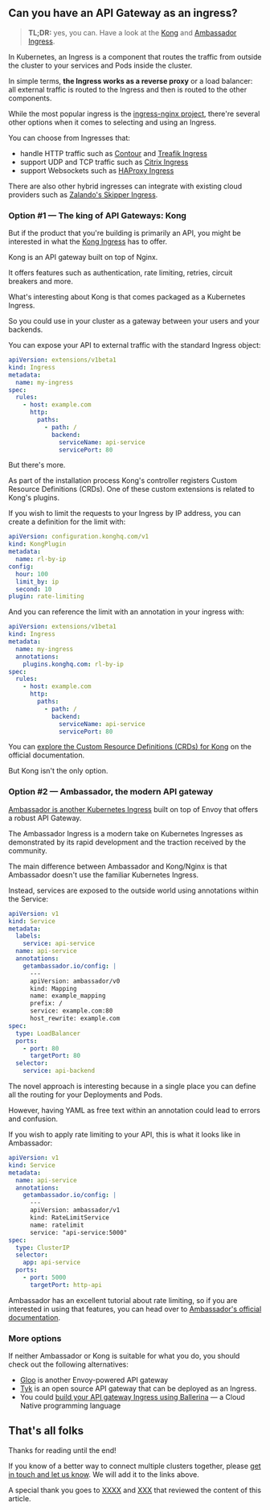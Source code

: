 ## Can you have an API Gateway as an ingress?

> **TL;DR:** yes, you can. Have a look at the [Kong](https://konghq.com/blog/kong-kubernetes-ingress-controller/) and [Ambassador Ingress](https://www.getambassador.io/).

In Kubernetes, an Ingress is a component that routes the traffic from outside the cluster to your services and Pods inside the cluster.

In simple terms, **the Ingress works as a reverse proxy** or a load balancer: all external traffic is routed to the Ingress and then is routed to the other components.

While the most popular ingress is the [ingress-nginx project](https://github.com/kubernetes/ingress-nginx), there're several other options when it comes to selecting and using an Ingress.

You can choose from Ingresses that:

- handle HTTP traffic such as [Contour](https://github.com/heptio/contour) and [Treafik Ingress](https://docs.traefik.io/user-guide/kubernetes/)
- support UDP and TCP traffic such as [Citrix Ingress](https://github.com/citrix/citrix-k8s-ingress-controller)
- support Websockets such as [HAProxy Ingress](https://github.com/jcmoraisjr/haproxy-ingress)

There are also other hybrid ingresses can integrate with existing cloud providers such as [Zalando's Skipper Ingress](https://opensource.zalando.com/skipper/).

### Option #1 — The king of API Gateways: Kong

But if the product that you're building is primarily an API, you might be interested in what the [Kong Ingress](https://konghq.com/blog/kong-kubernetes-ingress-controller/) has to offer.

Kong is an API gateway built on top of Nginx.

It offers features such as authentication, rate limiting, retries, circuit breakers and more.

What's interesting about Kong is that comes packaged as a Kubernetes Ingress.

So you could use in your cluster as a gateway between your users and your backends.

You can expose your API to external traffic with the standard Ingress object:

```yaml|title=ingress.yaml
apiVersion: extensions/v1beta1
kind: Ingress
metadata:
  name: my-ingress
spec:
  rules:
    - host: example.com
      http:
        paths:
          - path: /
            backend:
              serviceName: api-service
              servicePort: 80
```

But there's more.

As part of the installation process Kong's controller registers Custom Resource Definitions (CRDs). One of these custom extensions is related to Kong's plugins.

If you wish to limit the requests to your Ingress by IP address, you can create a definition for the limit with:

```yaml|title=limit-by-ip.yaml
apiVersion: configuration.konghq.com/v1
kind: KongPlugin
metadata:
  name: rl-by-ip
config:
  hour: 100
  limit_by: ip
  second: 10
plugin: rate-limiting
```

And you can reference the limit with an annotation in your ingress with:

```yaml|highlight=5-6|title=ingress.yaml
apiVersion: extensions/v1beta1
kind: Ingress
metadata:
  name: my-ingress
  annotations:
    plugins.konghq.com: rl-by-ip
spec:
  rules:
    - host: example.com
      http:
        paths:
          - path: /
            backend:
              serviceName: api-service
              servicePort: 80
```

You can [explore the Custom Resource Definitions (CRDs) for Kong](https://github.com/Kong/kubernetes-ingress-controller/blob/master/docs/custom-resources.md) on the official documentation.

But Kong isn't the only option.

### Option #2 — Ambassador, the modern API gateway

[Ambassador is another Kubernetes Ingress](https://www.getambassador.io/) built on top of Envoy that offers a robust API Gateway.

The Ambassador Ingress is a modern take on Kubernetes Ingresses as demonstrated by its rapid development and the traction received by the community.

The main difference between Ambassador and Kong/Nginx is that Ambassador doesn't use the familiar Kubernetes Ingress.

Instead, services are exposed to the outside world using annotations within the Service:

```yaml|highlight=7-15|title=service.yaml
apiVersion: v1
kind: Service
metadata:
  labels:
    service: api-service
  name: api-service
  annotations:
    getambassador.io/config: |
      ---
      apiVersion: ambassador/v0
      kind: Mapping
      name: example_mapping
      prefix: /
      service: example.com:80
      host_rewrite: example.com
spec:
  type: LoadBalancer
  ports:
    - port: 80
      targetPort: 80
  selector:
    service: api-backend
```

The novel approach is interesting because in a single place you can define all the routing for your Deployments and Pods.

However, having YAML as free text within an annotation could lead to errors and confusion.

If you wish to apply rate limiting to your API, this is what it looks like in Ambassador:

```yaml|highlight=5-11|title=service.yaml
apiVersion: v1
kind: Service
metadata:
  name: api-service
  annotations:
    getambassador.io/config: |
      ---
      apiVersion: ambassador/v1
      kind: RateLimitService
      name: ratelimit
      service: "api-service:5000"
spec:
  type: ClusterIP
  selector:
    app: api-service
  ports:
    - port: 5000
      targetPort: http-api
```

Ambassador has an excellent tutorial about rate limiting, so if you are interested in using that features, you can head over to [Ambassador's official documentation](https://www.getambassador.io/user-guide/rate-limiting-tutorial/).

### More options

If neither Ambassador or Kong is suitable for what you do, you should check out the following alternatives:

- [Gloo](https://github.com/solo-io/gloo) is another Envoy-powered API gateway
- [Tyk](https://tyk.io/) is an open source API gateway that can be deployed as an Ingress.
- You could [build your API gateway Ingress using Ballerina](https://ballerina.io/learn/by-guide/api-gateway/) — a Cloud Native programming language

## That's all folks

Thanks for reading until the end!

If you know of a better way to connect multiple clusters together, please [get in touch and let us know](mailto:hello@learnk8s.io). We will add it to the links above.

A special thank you goes to [XXXX](xxx) and [XXX](xxx) that reviewed the content of this article.
